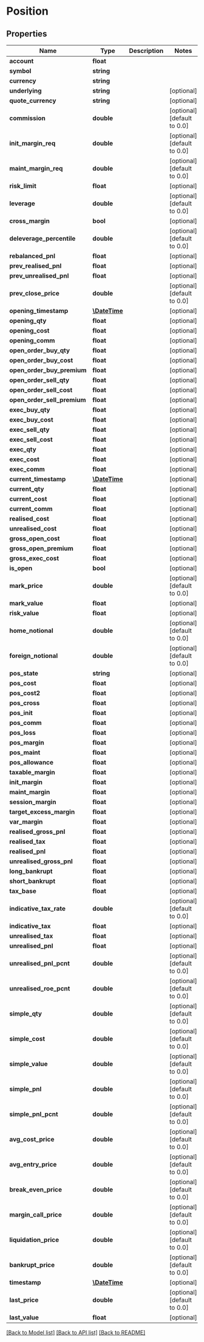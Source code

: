# Position

## Properties
Name | Type | Description | Notes
------------ | ------------- | ------------- | -------------
**account** | **float** |  | 
**symbol** | **string** |  | 
**currency** | **string** |  | 
**underlying** | **string** |  | [optional] 
**quote_currency** | **string** |  | [optional] 
**commission** | **double** |  | [optional] [default to 0.0]
**init_margin_req** | **double** |  | [optional] [default to 0.0]
**maint_margin_req** | **double** |  | [optional] [default to 0.0]
**risk_limit** | **float** |  | [optional] 
**leverage** | **double** |  | [optional] [default to 0.0]
**cross_margin** | **bool** |  | [optional] 
**deleverage_percentile** | **double** |  | [optional] [default to 0.0]
**rebalanced_pnl** | **float** |  | [optional] 
**prev_realised_pnl** | **float** |  | [optional] 
**prev_unrealised_pnl** | **float** |  | [optional] 
**prev_close_price** | **double** |  | [optional] [default to 0.0]
**opening_timestamp** | [**\DateTime**](\DateTime.md) |  | [optional] 
**opening_qty** | **float** |  | [optional] 
**opening_cost** | **float** |  | [optional] 
**opening_comm** | **float** |  | [optional] 
**open_order_buy_qty** | **float** |  | [optional] 
**open_order_buy_cost** | **float** |  | [optional] 
**open_order_buy_premium** | **float** |  | [optional] 
**open_order_sell_qty** | **float** |  | [optional] 
**open_order_sell_cost** | **float** |  | [optional] 
**open_order_sell_premium** | **float** |  | [optional] 
**exec_buy_qty** | **float** |  | [optional] 
**exec_buy_cost** | **float** |  | [optional] 
**exec_sell_qty** | **float** |  | [optional] 
**exec_sell_cost** | **float** |  | [optional] 
**exec_qty** | **float** |  | [optional] 
**exec_cost** | **float** |  | [optional] 
**exec_comm** | **float** |  | [optional] 
**current_timestamp** | [**\DateTime**](\DateTime.md) |  | [optional] 
**current_qty** | **float** |  | [optional] 
**current_cost** | **float** |  | [optional] 
**current_comm** | **float** |  | [optional] 
**realised_cost** | **float** |  | [optional] 
**unrealised_cost** | **float** |  | [optional] 
**gross_open_cost** | **float** |  | [optional] 
**gross_open_premium** | **float** |  | [optional] 
**gross_exec_cost** | **float** |  | [optional] 
**is_open** | **bool** |  | [optional] 
**mark_price** | **double** |  | [optional] [default to 0.0]
**mark_value** | **float** |  | [optional] 
**risk_value** | **float** |  | [optional] 
**home_notional** | **double** |  | [optional] [default to 0.0]
**foreign_notional** | **double** |  | [optional] [default to 0.0]
**pos_state** | **string** |  | [optional] 
**pos_cost** | **float** |  | [optional] 
**pos_cost2** | **float** |  | [optional] 
**pos_cross** | **float** |  | [optional] 
**pos_init** | **float** |  | [optional] 
**pos_comm** | **float** |  | [optional] 
**pos_loss** | **float** |  | [optional] 
**pos_margin** | **float** |  | [optional] 
**pos_maint** | **float** |  | [optional] 
**pos_allowance** | **float** |  | [optional] 
**taxable_margin** | **float** |  | [optional] 
**init_margin** | **float** |  | [optional] 
**maint_margin** | **float** |  | [optional] 
**session_margin** | **float** |  | [optional] 
**target_excess_margin** | **float** |  | [optional] 
**var_margin** | **float** |  | [optional] 
**realised_gross_pnl** | **float** |  | [optional] 
**realised_tax** | **float** |  | [optional] 
**realised_pnl** | **float** |  | [optional] 
**unrealised_gross_pnl** | **float** |  | [optional] 
**long_bankrupt** | **float** |  | [optional] 
**short_bankrupt** | **float** |  | [optional] 
**tax_base** | **float** |  | [optional] 
**indicative_tax_rate** | **double** |  | [optional] [default to 0.0]
**indicative_tax** | **float** |  | [optional] 
**unrealised_tax** | **float** |  | [optional] 
**unrealised_pnl** | **float** |  | [optional] 
**unrealised_pnl_pcnt** | **double** |  | [optional] [default to 0.0]
**unrealised_roe_pcnt** | **double** |  | [optional] [default to 0.0]
**simple_qty** | **double** |  | [optional] [default to 0.0]
**simple_cost** | **double** |  | [optional] [default to 0.0]
**simple_value** | **double** |  | [optional] [default to 0.0]
**simple_pnl** | **double** |  | [optional] [default to 0.0]
**simple_pnl_pcnt** | **double** |  | [optional] [default to 0.0]
**avg_cost_price** | **double** |  | [optional] [default to 0.0]
**avg_entry_price** | **double** |  | [optional] [default to 0.0]
**break_even_price** | **double** |  | [optional] [default to 0.0]
**margin_call_price** | **double** |  | [optional] [default to 0.0]
**liquidation_price** | **double** |  | [optional] [default to 0.0]
**bankrupt_price** | **double** |  | [optional] [default to 0.0]
**timestamp** | [**\DateTime**](\DateTime.md) |  | [optional] 
**last_price** | **double** |  | [optional] [default to 0.0]
**last_value** | **float** |  | [optional] 

[[Back to Model list]](../README.md#documentation-for-models) [[Back to API list]](../README.md#documentation-for-api-endpoints) [[Back to README]](../README.md)


